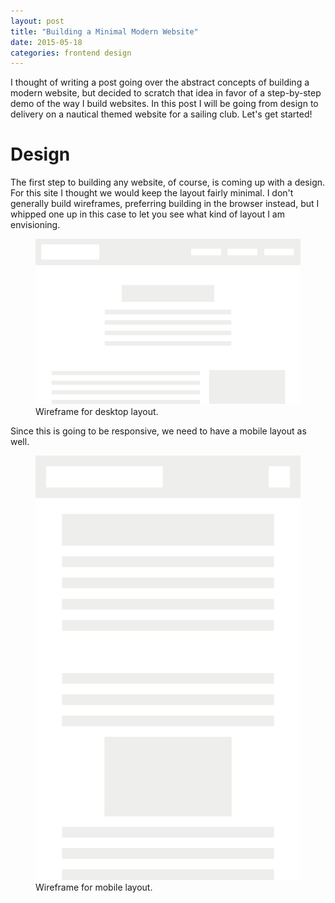 ```yaml
---
layout: post
title: "Building a Minimal Modern Website"
date: 2015-05-18
categories: frontend design
---
```


I thought of writing a post going over the abstract concepts of building a modern website, but decided to scratch that idea in favor of a step-by-step demo of the way I build websites. In this post I will be going from design to delivery on a nautical themed website for a sailing club. Let's get started!


# Design

The first step to building any website, of course, is coming up with a design. For this site I thought we would keep the layout fairly minimal. I don't generally build wireframes, preferring building in the browser instead, but I whipped one up in this case to let you see what kind of layout I am envisioning.

<figure>
<img src="/assets/nautical-wireframe.svg" alt="Wireframe for desktop layout">
<figcaption>Wireframe for desktop layout.</figcaption>
</figure>

Since this is going to be responsive, we need to have a mobile layout as well.

<figure>
<img src="/assets/nautical-wireframe-mobile.svg" alt="Wireframe for mobile layout">
<figcaption>Wireframe for mobile layout.</figcaption>
</figure>
